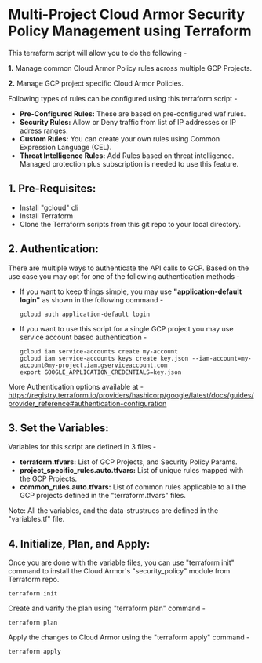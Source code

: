 
# Multi-Project Cloud Armor Security Policy Management using Terraform

This terraform script will allow you to do the following - 

  **1.** Manage common Cloud Armor Policy rules across multiple GCP Projects.
  
  **2.** Manage GCP project specific Cloud Armor Policies.

Following types of rules can be configured using this terraform script - 

  * **Pre-Configured Rules:** These are based on pre-configured waf rules.
  * **Security Rules:** Allow or Deny traffic from list of IP addresses or IP adress ranges.
  * **Custom Rules:** You can create your own rules using Common Expression Language (CEL).
  * **Threat Intelligence Rules:** Add Rules based on threat intelligence. Managed protection plus subscription is needed to use this feature.


## 1. Pre-Requisites: 

  * Install "gcloud" cli
  * Install Terraform
  * Clone the Terraform scripts from this git repo to your local directory.

## 2. Authentication:

There are multiple ways to authenticate the API calls to GCP. Based on the use case you may opt for one of the following authentication methods - 


* If you want to keep things simple, you may use **"application-default login"** as shown in the following command - 

  ```gcloud auth application-default login```



* If you want to use this script for a single GCP project you may use service account based authentication -

  ```
  gcloud iam service-accounts create my-account
  gcloud iam service-accounts keys create key.json --iam-account=my-account@my-project.iam.gserviceaccount.com
  export GOOGLE_APPLICATION_CREDENTIALS=key.json
  ```

More Authentication options available at - https://registry.terraform.io/providers/hashicorp/google/latest/docs/guides/provider_reference#authentication-configuration


## 3. Set the Variables:

Variables for this script are defined in 3 files - 

  * **terraform.tfvars:**  List of GCP Projects, and Security Policy Params.
  * **project_specific_rules.auto.tfvars:** List of unique rules mapped with the GCP Projects.
  * **common_rules.auto.tfvars:** List of common rules applicable to all the GCP projects defined in the "terraform.tfvars" files.

  Note: All the variables, and the data-strustrues are defined in the "variables.tf" file.


## 4. Initialize, Plan, and Apply:

Once you are done with the variable files, you can use "terraform init" command to install the Cloud Armor's "security_policy" module from Terraform repo. 

    terraform init
  
Create and varify the plan using "terraform plan" command - 

    terraform plan

Apply the changes to Cloud Armor using the "terraform apply" command - 

    terraform apply


